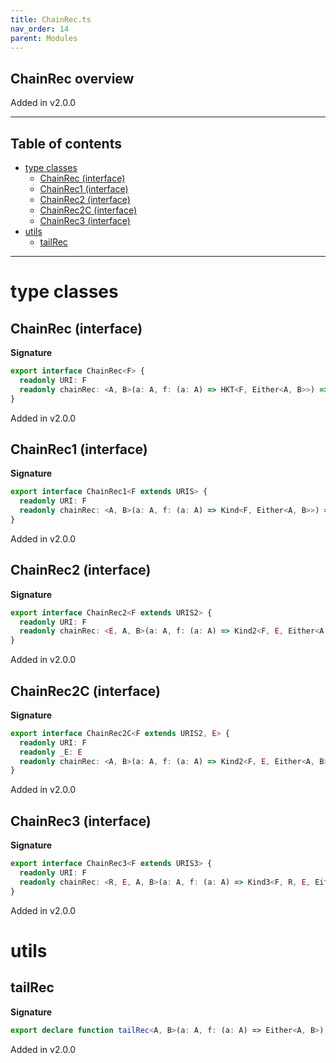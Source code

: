```yaml
---
title: ChainRec.ts
nav_order: 14
parent: Modules
---
```


## ChainRec overview

Added in v2.0.0

---

<h2 class="text-delta">Table of contents</h2>

- [type classes](#type-classes)
  - [ChainRec (interface)](#chainrec-interface)
  - [ChainRec1 (interface)](#chainrec1-interface)
  - [ChainRec2 (interface)](#chainrec2-interface)
  - [ChainRec2C (interface)](#chainrec2c-interface)
  - [ChainRec3 (interface)](#chainrec3-interface)
- [utils](#utils)
  - [tailRec](#tailrec)

---

# type classes

## ChainRec (interface)

**Signature**

```ts
export interface ChainRec<F> {
  readonly URI: F
  readonly chainRec: <A, B>(a: A, f: (a: A) => HKT<F, Either<A, B>>) => HKT<F, B>
}
```

Added in v2.0.0

## ChainRec1 (interface)

**Signature**

```ts
export interface ChainRec1<F extends URIS> {
  readonly URI: F
  readonly chainRec: <A, B>(a: A, f: (a: A) => Kind<F, Either<A, B>>) => Kind<F, B>
}
```

Added in v2.0.0

## ChainRec2 (interface)

**Signature**

```ts
export interface ChainRec2<F extends URIS2> {
  readonly URI: F
  readonly chainRec: <E, A, B>(a: A, f: (a: A) => Kind2<F, E, Either<A, B>>) => Kind2<F, E, B>
}
```

Added in v2.0.0

## ChainRec2C (interface)

**Signature**

```ts
export interface ChainRec2C<F extends URIS2, E> {
  readonly URI: F
  readonly _E: E
  readonly chainRec: <A, B>(a: A, f: (a: A) => Kind2<F, E, Either<A, B>>) => Kind2<F, E, B>
}
```

Added in v2.0.0

## ChainRec3 (interface)

**Signature**

```ts
export interface ChainRec3<F extends URIS3> {
  readonly URI: F
  readonly chainRec: <R, E, A, B>(a: A, f: (a: A) => Kind3<F, R, E, Either<A, B>>) => Kind3<F, R, E, B>
}
```

Added in v2.0.0

# utils

## tailRec

**Signature**

```ts
export declare function tailRec<A, B>(a: A, f: (a: A) => Either<A, B>): B
```

Added in v2.0.0
